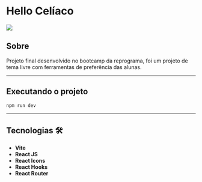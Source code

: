# Hello Celíaco

<div>
<img src="https://user-images.githubusercontent.com/79336444/213590944-4e91b2b2-aab6-4f80-b155-d44d08595406.gif" />

</div>

## Sobre

Projeto final desenvolvido no bootcamp da reprograma, foi um projeto de tema livre com ferramentas de preferência das alunas.

---

## Executando o projeto

```bash
npm run dev
```

---

## Tecnologias &#128736;

- **Vite**
- **React JS**
- **React Icons**
- **React Hooks**
- **React Router**
